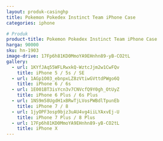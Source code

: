 ```yaml
---
layout: produk-casinghp
title: Pokemon Pokedex Instinct Team iPhone Case
categories: iphone

# Produk
product-title: Pokemon Pokedex Instinct Team iPhone Case
harga: 90000
sku: hn-1903
image-drive: 17Fp6h81KD0MmoYA9EHnhn89-yB-CO2tL
gallery:
  - url: 1KYfJAq55WFLRwxkQ-WztcJjm2w1CwFQv
    title: iPhone 5 / 5s / SE
  - url: 1AGp1O03_ebnpxLZ8zVtiwGVttdPWgo6Q
    title: iPhone 6 / 6s
  - url: 1E001BT3isYcn3v7CNVcfQ9Y0gh_OtUyZ
    title: iPhone 6 Plus / 6s Plus
  - url: 1NS9m58UgdH1xBRwTjLVosPWBdlTpunEb
    title: iPhone 7 / 8
  - url: 1jyOPF3osp9bjz3uAU4vg4iiLYAxvEj-U
    title: iPhone 7 Plus / 8 Plus
  - url: 17Fp6h81KD0MmoYA9EHnhn89-yB-CO2tL
    title: iPhone X
---
```

